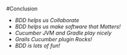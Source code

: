 #Conclusion

<ul>
	<li class="fragment roll-in"><em>BDD helps us Collaborate</em></li>
	<li class="fragment roll-in"><em>BDD helps us make software that Matters!</em></li>
	<li class="fragment roll-in"><em>Cucumber JVM and Gradle play nicely</em></li>
	<li class="fragment roll-in"><em>Grails Cucumber plugin Rocks!</em></li>
	<li class="fragment roll-in"><em>BDD is lots of fun!</em></li>
</ul>
